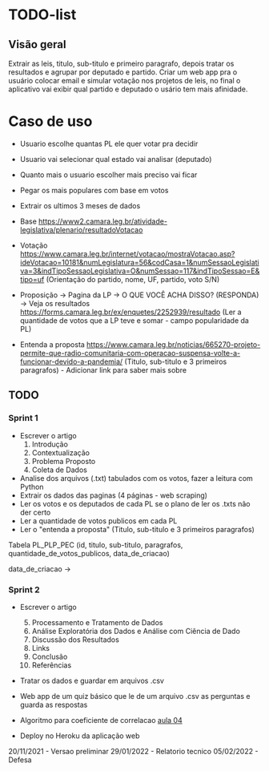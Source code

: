 # TODO-list

## Visão geral
Extrair as leis, titulo, sub-titulo e primeiro paragrafo, depois tratar os resultados e agrupar por deputado e partido.
Criar um web app pra o usuário colocar email e simular votação nos projetos de leis, no final o aplicativo vai exibir qual partido e deputado o usário tem mais afinidade.

# Caso de uso
- Usuario escolhe quantas PL ele quer votar pra decidir
- Usuario vai selecionar qual estado vai analisar (deputado)
- Quanto mais o usuario escolher mais preciso vai ficar
- Pegar os mais populares com base em votos
- Extrair os ultimos 3 meses de dados

- Base
https://www2.camara.leg.br/atividade-legislativa/plenario/resultadoVotacao

- Votação
https://www.camara.leg.br/internet/votacao/mostraVotacao.asp?ideVotacao=10181&numLegislatura=56&codCasa=1&numSessaoLegislativa=3&indTipoSessaoLegislativa=O&numSessao=117&indTipoSessao=E&tipo=uf
(Orientação do partido, nome, UF, partido, voto S/N)

- Proposição -> Pagina da LP -> O QUE VOCÊ ACHA DISSO? (RESPONDA) -> Veja os resultados
https://forms.camara.leg.br/ex/enquetes/2252939/resultado
(Ler a quantidade de votos que a LP teve e somar - campo popularidade da PL)

- Entenda a proposta 
https://www.camara.leg.br/noticias/665270-projeto-permite-que-radio-comunitaria-com-operacao-suspensa-volte-a-funcionar-devido-a-pandemia/
(Titulo, sub-titulo e 3 primeiros paragrafos) - Adicionar link para saber mais sobre

## TODO
### Sprint 1
- Escrever o artigo
    1. Introdução
    2. Contextualização
    3. Problema Proposto
    4. Coleta de Dados
- Analise dos arquivos (.txt) tabulados com os votos, fazer a leitura com Python
- Extrair os dados das paginas (4 páginas - web scraping)
 - Ler os votos e os deputados de cada PL se o plano de ler os .txts não der certo
 - Ler a quantidade de votos publicos em cada PL
 - Ler o "entenda a proposta" (Titulo, sub-titulo e 3 primeiros paragrafos)

 Tabela PL_PLP_PEC (id, titulo, sub-titulo, paragrafos, quantidade_de_votos_publicos, data_de_criacao)

 data_de_criacao -> 

### Sprint 2
- Escrever o artigo

     5. Processamento e Tratamento de Dados   
     6. Análise Exploratória dos Dados e Análise com Ciência de Dado   
     7. Discussão dos Resultados   
     8. Links   
     9. Conclusão    
     10. Referências	   

- Tratar os dados e guardar em arquivos .csv
- Web app de um quiz básico que le de um arquivo .csv as perguntas e guarda as respostas
- Algoritmo para coeficiente de correlacao [aula 04](https://github.com/andredarcie/my-data-science-notebooks/blob/master/estatistica-e-aplicacoes/aula04_pratica.ipynb)
- Deploy no Heroku da aplicação web

20/11/2021 - Versao preliminar
29/01/2022 - Relatorio tecnico
05/02/2022 - Defesa

